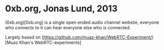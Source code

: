 # 0xb.org, Jonas Lund, 2013

(0xb.org)[0xb.org] is a single open ended audio channel website, everyone who connects to it can hear everyone else who is connected. 

Largely based on (https://github.com/muaz-khan/WebRTC-Experiment/)[Muaz Khan's WebRTC-experiments]
